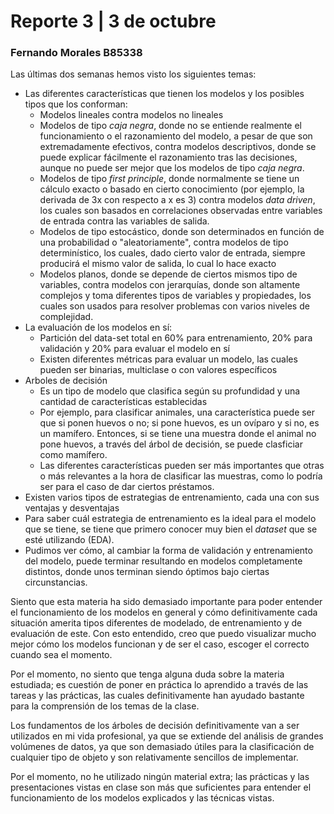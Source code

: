 # Reporte 3 | 3 de octubre
### Fernando Morales B85338

Las últimas dos semanas hemos visto los siguientes temas:

- Las diferentes características que tienen los modelos y los posibles tipos que los conforman:
  - Modelos lineales contra modelos no lineales
  - Modelos de tipo *caja negra*, donde no se entiende realmente el funcionamiento o el razonamiento del modelo, a pesar de que son extremadamente efectivos, contra modelos descriptivos, donde se puede explicar fácilmente el razonamiento tras las decisiones, aunque no puede ser mejor que los modelos de tipo *caja negra*. 
  - Modelos de tipo *first principle*, donde normalmente se tiene un cálculo exacto o basado en cierto conocimiento (por ejemplo, la derivada de 3x con respecto a x es 3) contra modelos *data driven*, los cuales son basados en correlaciones observadas entre variables de entrada contra las variables de salida.
  - Modelos de tipo estocástico, donde son determinados en función de una probabilidad o "aleatoriamente", contra modelos de tipo determinístico, los cuales, dado cierto valor de entrada, siempre producirá el mismo valor de salida, lo cual lo hace exacto
  - Modelos planos, donde se depende de ciertos mismos tipo de variables, contra modelos con jerarquías, donde son altamente complejos y toma diferentes tipos de variables y propiedades, los cuales son usados para resolver problemas con varios niveles de complejidad.
- La evaluación de los modelos en sí:
  - Partición del data-set total en 60% para entrenamiento, 20% para validación y 20% para evaluar el modelo en sí
  - Existen diferentes métricas para evaluar un modelo, las cuales pueden ser binarias, multiclase o con valores específicos
- Arboles de decisión
  - Es un tipo de modelo que clasifica según su profundidad y una cantidad de características establecidas
  - Por ejemplo, para clasificar animales, una característica puede ser que si ponen huevos o no; si pone huevos, es un ovíparo y si no, es un mamífero. Entonces, si se tiene una muestra donde el animal no pone huevos, a través del árbol de decisión, se puede clasficiar como mamífero. 
  - Las diferentes características pueden ser más importantes que otras o más relevantes a la hora de clasificar las muestras, como lo podría ser para el caso de dar ciertos préstamos.
- Existen varios tipos de estrategias de entrenamiento, cada una con sus ventajas y desventajas
- Para saber cuál estrategia de entrenamiento es la ideal para el modelo que se tiene, se tiene que primero conocer muy bien el *dataset* que se esté utilizando (EDA).
- Pudimos ver cómo, al cambiar la forma de validación y entrenamiento del modelo, puede terminar resultando en modelos completamente distintos, donde unos terminan siendo óptimos bajo ciertas circunstancias. 

Siento que esta materia ha sido demasiado importante para poder entender el funcionamiento de los modelos en general y cómo definitivamente cada situación amerita tipos diferentes de modelado, de entrenamiento y de evaluación de este. Con esto entendido, creo que puedo visualizar mucho mejor cómo los modelos funcionan y de ser el caso, escoger el correcto cuando sea el momento.

Por el momento, no siento que tenga alguna duda sobre la materia estudiada; es cuestión de poner en práctica lo aprendido a través de las tareas y las prácticas, las cuales definitivamente han ayudado bastante para la comprensión de los temas de la clase.

Los fundamentos de los árboles de decisión definitivamente van a ser utilizados en mi vida profesional, ya que se extiende del análisis de grandes volúmenes de datos, ya que son demasiado útiles para la clasificación de cualquier tipo de objeto y son relativamente sencillos de implementar. 

Por el momento, no he utilizado ningún material extra; las prácticas y las presentaciones vistas en clase son más que suficientes para entender el funcionamiento de los modelos explicados y las técnicas vistas.